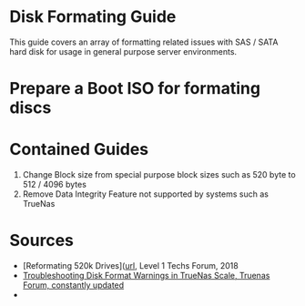 # Disk Formating Guide
This guide covers an array of formatting related issues with SAS / SATA hard disk for usage in general purpose server environments. 

# Prepare a Boot ISO for formating discs

# Contained Guides
1. Change Block size from special purpose block sizes such as 520 byte to 512 / 4096 bytes
2. Remove Data Integrity Feature not supported by systems such as TrueNas

# Sources
* [Reformating 520k Drives]([url](https://forum.level1techs.com/t/how-to-reformat-520-byte-drives-to-512-bytes-usually/133021), Level 1 Techs Forum, 2018
* [Troubleshooting Disk Format Warnings in TrueNas Scale, Truenas Forum, constantly updated](https://www.truenas.com/community/threads/troubleshooting-disk-format-warnings-in-truenas-scale.106051/) 
* 
